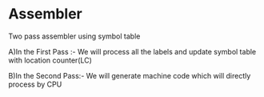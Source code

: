 # Assembler
Two pass  assembler using symbol table

A)In the First Pass :- We will process all the labels and update symbol table with 
                       location counter(LC)
                       
                       
B)In the Second Pass:- We will generate machine code which will directly process by CPU                       
